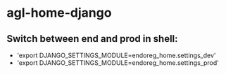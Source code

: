 # agl-home-django

## Switch between end and prod in shell:
- 'export DJANGO_SETTINGS_MODULE=endoreg_home.settings_dev'
- 'export DJANGO_SETTINGS_MODULE=endoreg_home.settings_prod'